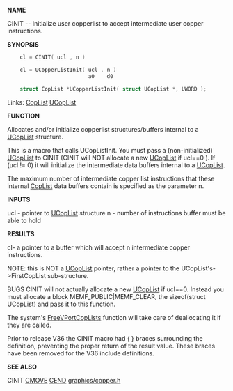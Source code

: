 
**NAME**

CINIT -- Initialize user copperlist to accept intermediate
user copper instructions.

**SYNOPSIS**

```c
    cl = CINIT( ucl , n )

    cl = UCopperListInit( ucl , n )
                          a0    d0

    struct CopList *UCopperListInit( struct UCopList *, UWORD );

```
Links: [CopList](_OOAD) [UCopList](_OOAD) 

**FUNCTION**

Allocates and/or initialize copperlist structures/buffers
internal to a [UCopList](_OOAD) structure.

This is a macro that calls UCopListInit. You must pass a
(non-initialized) [UCopList](_OOAD) to CINIT (CINIT will NOT allocate
a new [UCopList](_OOAD) if ucl==0 ). If (ucl != 0) it will initialize the
intermediate data buffers internal to a [UCopList](_OOAD).

The maximum number of intermediate copper list instructions
that these internal [CopList](_OOAD) data buffers contain is specified
as the parameter n.

**INPUTS**

ucl - pointer to [UCopList](_OOAD) structure
n - number of instructions buffer must be able to hold

**RESULTS**

cl- a pointer to a buffer which will accept n intermediate copper
instructions.

NOTE: this is NOT a [UCopList](_OOAD) pointer, rather a pointer to the
UCopList's-&#062;FirstCopList sub-structure.

BUGS
CINIT will not actually allocate a new [UCopList](_OOAD) if ucl==0.
Instead you must allocate a block MEMF_PUBLIC|MEMF_CLEAR, the
sizeof(struct UCopList) and pass it to this function.

The system's [FreeVPortCopLists](FreeVPortCopLists) function will take care of
deallocating it if they are called.

Prior to release V36 the  CINIT macro had { } braces surrounding
the definition, preventing the proper return of the result value.
These braces have been removed for the V36 include definitions.

**SEE ALSO**

CINIT [CMOVE](CMOVE) [CEND](CEND) [graphics/copper.h](_OOAD)
